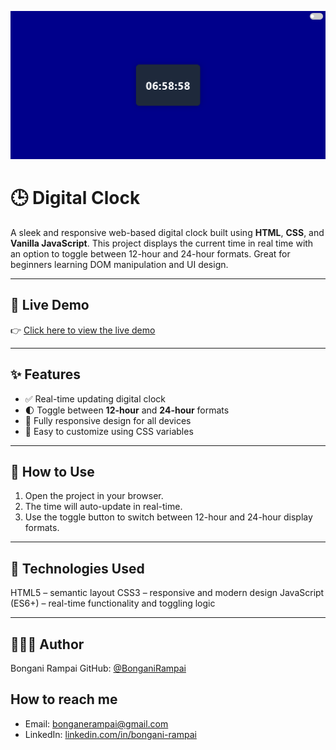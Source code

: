![Digital Clock Banner](./banner.png)

# 🕒 Digital Clock

A sleek and responsive web-based digital clock built using **HTML**, **CSS**, and **Vanilla JavaScript**. This project displays the current time in real time with an option to toggle between 12-hour and 24-hour formats. Great for beginners learning DOM manipulation and UI design.

---

## 🔗 Live Demo

👉 [Click here to view the live demo](https://bonganirampai.github.io/digital-clock/)

---

## ✨ Features

- ✅ Real-time updating digital clock
- 🌓 Toggle between **12-hour** and **24-hour** formats
- 📱 Fully responsive design for all devices
- 🎨 Easy to customize using CSS variables

---

## 🧠 How to Use

1. Open the project in your browser.
2. The time will auto-update in real-time.
3. Use the toggle button to switch between 12-hour and 24-hour display formats.

---

## 🧰 Technologies Used

HTML5 – semantic layout
CSS3 – responsive and modern design
JavaScript (ES6+) – real-time functionality and toggling logic

---

## 🙋🏽‍♂️ Author
Bongani Rampai
GitHub: [@BonganiRampai](https://github.com/BonganiRampai)

## How to reach me
- Email: [bonganerampai@gmail.com](mailto:bonganerampai@gmail.com)
- LinkedIn: [linkedin.com/in/bongani-rampai](https://linkedin.com/in/bongani-rampai)
